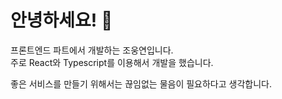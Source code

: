 # 안녕하세요! 👋

프론트엔드 파트에서 개발하는 조웅연입니다. <br />
주로 React와 Typescript를 이용해서 개발을 했습니다.

좋은 서비스를 만들기 위해서는 끊임없는 물음이 필요하다고 생각합니다.
